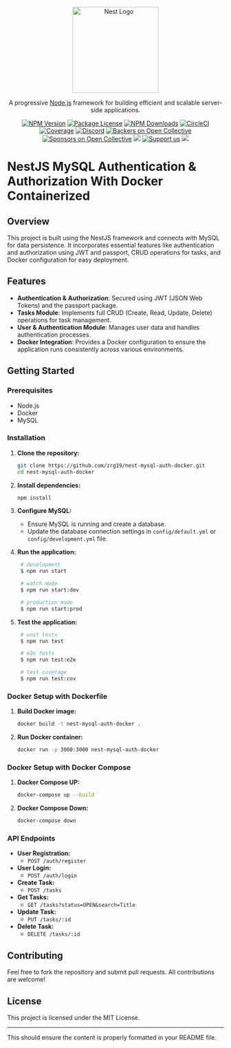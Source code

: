 <p align="center">
  <a href="http://nestjs.com/" target="blank"><img src="https://nestjs.com/img/logo-small.svg" width="200" alt="Nest Logo" /></a>
</p>

[circleci-image]: https://img.shields.io/circleci/build/github/nestjs/nest/master?token=abc123def456
[circleci-url]: https://circleci.com/gh/nestjs/nest

  <p align="center">A progressive <a href="http://nodejs.org" target="_blank">Node.js</a> framework for building efficient and scalable server-side applications.</p>
    <p align="center">
<a href="https://www.npmjs.com/~nestjscore" target="_blank"><img src="https://img.shields.io/npm/v/@nestjs/core.svg" alt="NPM Version" /></a>
<a href="https://www.npmjs.com/~nestjscore" target="_blank"><img src="https://img.shields.io/npm/l/@nestjs/core.svg" alt="Package License" /></a>
<a href="https://www.npmjs.com/~nestjscore" target="_blank"><img src="https://img.shields.io/npm/dm/@nestjs/common.svg" alt="NPM Downloads" /></a>
<a href="https://circleci.com/gh/nestjs/nest" target="_blank"><img src="https://img.shields.io/circleci/build/github/nestjs/nest/master" alt="CircleCI" /></a>
<a href="https://coveralls.io/github/nestjs/nest?branch=master" target="_blank"><img src="https://coveralls.io/repos/github/nestjs/nest/badge.svg?branch=master#9" alt="Coverage" /></a>
<a href="https://discord.gg/G7Qnnhy" target="_blank"><img src="https://img.shields.io/badge/discord-online-brightgreen.svg" alt="Discord"/></a>
<a href="https://opencollective.com/nest#backer" target="_blank"><img src="https://opencollective.com/nest/backers/badge.svg" alt="Backers on Open Collective" /></a>
<a href="https://opencollective.com/nest#sponsor" target="_blank"><img src="https://opencollective.com/nest/sponsors/badge.svg" alt="Sponsors on Open Collective" /></a>
  <a href="https://paypal.me/kamilmysliwiec" target="_blank"><img src="https://img.shields.io/badge/Donate-PayPal-ff3f59.svg"/></a>
    <a href="https://opencollective.com/nest#sponsor"  target="_blank"><img src="https://img.shields.io/badge/Support%20us-Open%20Collective-41B883.svg" alt="Support us"></a>
  <a href="https://twitter.com/nestframework" target="_blank"><img src="https://img.shields.io/twitter/follow/nestframework.svg?style=social&label=Follow"></a>
</p>
  <!--[![Backers on Open Collective](https://opencollective.com/nest/backers/badge.svg)](https://opencollective.com/nest#backer)
  [![Sponsors on Open Collective](https://opencollective.com/nest/sponsors/badge.svg)](https://opencollective.com/nest#sponsor)-->

# NestJS MySQL Authentication & Authorization With Docker Containerized

## Overview

This project is built using the NestJS framework and connects with MySQL for data persistence. It incorporates essential features like authentication and authorization using JWT and passport, CRUD operations for tasks, and Docker configuration for easy deployment.

## Features

- **Authentication & Authorization**: Secured using JWT (JSON Web Tokens) and the passport package.
- **Tasks Module**: Implements full CRUD (Create, Read, Update, Delete) operations for task management.
- **User & Authentication Module**: Manages user data and handles authentication processes.
- **Docker Integration**: Provides a Docker configuration to ensure the application runs consistently across various environments.

## Getting Started

### Prerequisites

- Node.js
- Docker
- MySQL

### Installation

1. **Clone the repository:**
   ```bash
   git clone https://github.com/zrg19/nest-mysql-auth-docker.git
   cd nest-mysql-auth-docker
   ```

2. **Install dependencies:**
   ```bash
   npm install
   ```

3. **Configure MySQL:**
   - Ensure MySQL is running and create a database.
   - Update the database connection settings in `config/default.yml` or `config/development.yml` file.

4. **Run the application:**
   ```bash
    # development
    $ npm run start

    # watch mode
    $ npm run start:dev

    # production mode
    $ npm run start:prod
   ```
5. **Test the application:**
   ```bash
    # unit tests
    $ npm run test

    # e2e tests
    $ npm run test:e2e

    # test coverage
    $ npm run test:cov
   ```
### Docker Setup with Dockerfile

1. **Build Docker image:**
   ```bash
   docker build -t nest-mysql-auth-docker .
   ```

2. **Run Docker container:**
   ```bash
   docker run -p 3000:3000 nest-mysql-auth-docker
   ```

### Docker Setup with Docker Compose
1. **Docker Compose UP:**
   ```bash
   docker-compose up --build
   ```
2. **Docker Compose Down:**
   ```bash
   docker-compose down
   ```
### API Endpoints

- **User Registration:**
  - `POST /auth/register`
- **User Login:**
  - `POST /auth/login`
- **Create Task:**
  - `POST /tasks`
- **Get Tasks:**
  - `GET /tasks?status=OPEN&search=Title`
- **Update Task:**
  - `PUT /tasks/:id`
- **Delete Task:**
  - `DELETE /tasks/:id`

## Contributing

Feel free to fork the repository and submit pull requests. All contributions are welcome!

## License

This project is licensed under the MIT License.

---

This should ensure the content is properly formatted in your README file.